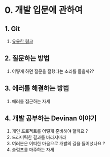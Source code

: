 # 0. 개발 입문에 관하여

## 1. Git

1. [유용한 링크](https://github.com/devininy/git-usage)

## 2. 질문하는 방법

1. 어떻게 하면 질문을 잘했다는 소리를 들을까??

## 3. 에러를 해결하는 방법

1. 에러를 접근하는 자세

## 4. 개발 공부하는 Devinan 이야기

1. 개인 프로젝트를 어떻게 준비해야 할까요 ?
2. 드라미틱한 결과를 바라지마라
3. 여러분은 어떠한 마음으로 개발의 길을 들어섰나요 ?
4. 슬럼프를 마주하는 자세